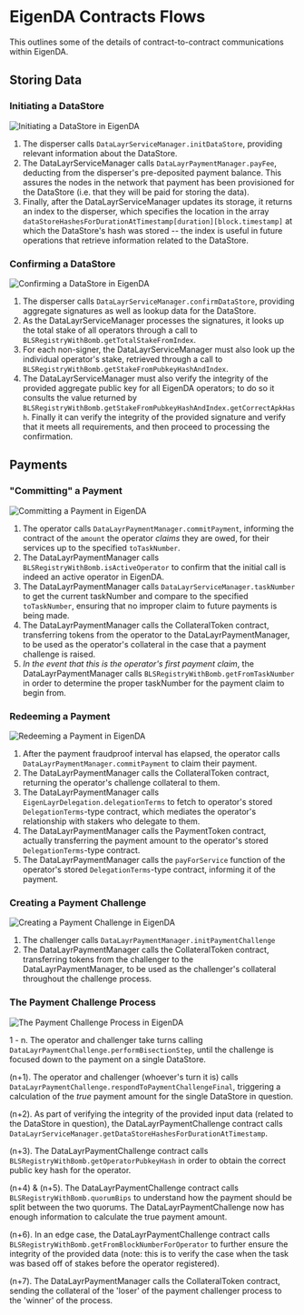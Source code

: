 
# EigenDA Contracts Flows

This outlines some of the details of contract-to-contract communications within EigenDA.

## Storing Data

### Initiating a DataStore

![Initiating a DataStore in EigenDA](images/DL_init_datastore.png?raw=true "Initiating a DataStore in EigenDA")

1. The disperser calls `DataLayrServiceManager.initDataStore`, providing relevant information about the DataStore.
2. The DataLayrServiceManager calls `DataLayrPaymentManager.payFee`, deducting from the disperser's pre-deposited payment balance. This assures the nodes in the network that payment has been provisioned for the DataStore (i.e. that they will be paid for storing the data).
3. Finally, after the DataLayrServiceManager updates its storage, it returns an index to the disperser, which specifies the location in the array `dataStoreHashesForDurationAtTimestamp[duration][block.timestamp]` at which the DataStore's hash was stored -- the index is useful in future operations that retrieve information related to the DataStore.

### Confirming a DataStore

![Confirming a DataStore in EigenDA](images/DL_confirm_datastore.png?raw=true "Confirming a DataStore in EigenDA")

1. The disperser calls `DataLayrServiceManager.confirmDataStore`, providing aggregate signatures as well as lookup data for the DataStore.
2. As the DataLayrServiceManager processes the signatures, it looks up the total stake of all operators through a call to `BLSRegistryWithBomb.getTotalStakeFromIndex`.
3. For each non-signer, the DataLayrServiceManager must also look up the individual operator's stake, retrieved through a call to `BLSRegistryWithBomb.getStakeFromPubkeyHashAndIndex`.
4. The DataLayrServiceManager must also verify the integrity of the provided aggregate public key for all EigenDA operators; to do so it consults the value returned by `BLSRegistryWithBomb.getStakeFromPubkeyHashAndIndex.getCorrectApkHash`. Finally it can verify the integrity of the provided signature and verify that it meets all requirements, and then proceed to processing the confirmation.

## Payments

### "Committing" a Payment

![Committing a Payment in EigenDA](images/DL_committing_payment.png?raw=true "Committing a Payment in EigenDA")

1. The operator calls `DataLayrPaymentManager.commitPayment`, informing the contract of the `amount` the operator *claims* they are owed, for their services up to the specified `toTaskNumber`.
2. The DataLayrPaymentManager calls `BLSRegistryWithBomb.isActiveOperator` to confirm that the initial call is indeed an active operator in EigenDA.
3. The DataLayrPaymentManager calls `DataLayrServiceManager.taskNumber` to get the current taskNumber and compare to the specified `toTaskNumber`, ensuring that no improper claim to future payments is being made.
4. The DataLayrPaymentManager calls the CollateralToken contract, transferring tokens from the operator to the DataLayrPaymentManager, to be used as the operator's collateral in the case that a payment challenge is raised.
5. *In the event that this is the operator's first payment claim*, the DataLayrPaymentManager calls `BLSRegistryWithBomb.getFromTaskNumber` in order to determine the proper taskNumber for the payment claim to begin from.

### Redeeming a Payment

![Redeeming a Payment in EigenDA](images/DL_redeeming_payment.png?raw=true "Redeeming a Payment in EigenDA")

1. After the payment fraudproof interval has elapsed, the operator calls `DataLayrPaymentManager.commitPayment` to claim their payment.
2. The DataLayrPaymentManager calls the CollateralToken contract, returning the operator's challenge collateral to them.
3. The DataLayrPaymentManager calls `EigenLayrDelegation.delegationTerms` to fetch to operator's stored `DelegationTerms`-type contract, which mediates the operator's relationship with stakers who delegate to them.
4. The DataLayrPaymentManager calls the PaymentToken contract, actually transferring the payment amount to the operator's stored `DelegationTerms`-type contract.
5. The DataLayrPaymentManager calls the `payForService` function of the operator's stored `DelegationTerms`-type contract, informing it of the payment.

### Creating a Payment Challenge

![Creating a Payment Challenge in EigenDA](images/DL_creating_payment_challenge.png?raw=true "Creating a Payment Challenge in EigenDA")

1. The challenger calls `DataLayrPaymentManager.initPaymentChallenge`
2. The DataLayrPaymentManager calls the CollateralToken contract, transferring tokens from the challenger to the DataLayrPaymentManager, to be used as the challenger's collateral throughout the challenge process.

### The Payment Challenge Process

![The Payment Challenge Process in EigenDA](images/DL_payment_challenge_process.png?raw=true "The Payment Challenge Process in EigenDA")

1 - n. The operator and challenger take turns calling `DataLayrPaymentChallenge.performBisectionStep`, until the challenge is focused down to the payment on a single DataStore.

(n+1). The operator and challenger (whoever's turn it is) calls `DataLayrPaymentChallenge.respondToPaymentChallengeFinal`, triggering a calculation of the *true* payment amount for the single DataStore in question.

(n+2). As part of verifying the integrity of the provided input data (related to the DataStore in question), the DataLayrPaymentChallenge contract calls `DataLayrServiceManager.getDataStoreHashesForDurationAtTimestamp`.

(n+3). The DataLayrPaymentChallenge contract calls `BLSRegistryWithBomb.getOperatorPubkeyHash` in order to obtain the correct public key hash for the operator.

(n+4) & (n+5). The DataLayrPaymentChallenge contract calls `BLSRegistryWithBomb.quorumBips` to understand how the payment should be split between the two quorums. The DataLayrPaymentChallenge now has enough information to calculate the true payment amount. 

(n+6). In an edge case, the DataLayrPaymentChallenge contract calls `BLSRegistryWithBomb.getFromBlockNumberForOperator` to further ensure the integrity of the provided data (note: this is to verify the case when the task was based off of stakes before the operator registered).

(n+7). The DataLayrPaymentManager calls the CollateralToken contract, sending the collateral of the 'loser' of the payment challenger process to the 'winner' of the process.
